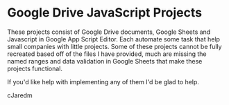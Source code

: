 # Google Drive JavaScript Projects

These projects consist of Google Drive documents, Google Sheets and Javascript in Google App Script Editor.
Each automate some task that help small companies with little projects. Some of these projects cannot be fully recreated based off of the files I have provided, much are missing the named ranges and data validation in Google Sheets that make these projects functional.

If you'd like help with implementing any of them I'd be glad to help.

cJaredm
